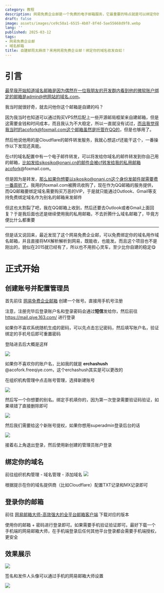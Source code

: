 ```yaml
---
category: 教程
description: 网易免费企业邮是一个免费的电子邮箱服务，它最重要的特点就是可以绑定你的域名，比如sudo@onani.cn，并且完全免费且能收能发！
draft: false
image: assets/images/ce9c58a1-6515-4b07-8f4d-5ae55668d9f8.webp
lang: ''
published: 2025-03-12
tags:
- 网易免费企业邮
- 域名邮箱
title: 自建邮局太麻烦？来用网易免费企业邮！绑定你的域名收发自如！
---
```

# 引言

最早我开始知道域名邮箱是因为偶然在一位我朋友的开发群内看到他的微软账户绑定的邮箱是admin@他网站的域名.com。

我当时就很好奇，就去问他你这个邮箱是自建的吗？

因为我当时也知道可以通过购买VPS然后配上一些开源邮局框架来自建邮箱，但是这需要金钱和时间成本，而且我认为不大稳定，所以一直就没有试过，而且我觉得我当时的acofork@foxmail.com这个邮箱虽然是托管在QQ的，但是也够用了。

然后他说他用的是Cloudflare的邮件转发服务，我就心想这cf还能干这个，一番操作以下发现还真能。

在cf的域名配置中有一个电子邮件转发，可以将发给你域名的邮件转发到你自己用的邮箱，比如发给sikosiko@onani.cn的邮件会被cf转发给我的私用邮箱acofork@foxmail.com。

但是因为是转发，那么如果你想要以sikosiko@onani.cn这个身份发邮件就需要费一番周折了。我用的foxmail.com被腾讯收购了，现在作为QQ邮箱的服务提供，而QQ邮箱要绑定域名需要购买万恶的VIP，于是就只能通过Outlook、Gmail等支持免费绑定域名作为别名的邮箱来发邮件

但这也太割裂了吧，我在QQ邮箱上收到，然后还要去Outlook或者Gmail上面回复？于是我后面也还是继续使用我的私用邮箱，不去折腾什么域名邮箱了，毕竟方便比什么都重要



---

但是话又说回来，最近发现了这个网易免费企业邮，可以免费绑定你的域名用作域名邮箱，并且直接将MX解析解析到网易，既能收，也能发。而且这个项目也不是刚出的，貌似在2015就已经有了，所以也不用担心灵车，至少比你自建的稳定😋

# 正式开始

## 创建账号并配置管理员

首先前往 [网易免费企业邮箱](https://ym.163.com/) 创建一个账号。直接用手机号注册

注意，注册完毕后登录账户名和登录密码会通过**短信**发给你，然后前往 https://mail.qiye.163.com/ 进行登录

如果你不喜欢系统随机生成的密码，可以先点击忘记密码，然后填写账户名，验证绑定的手机号后即可重置密码

登陆进去后大概是这样

![](assets/images/65e5b400-96d7-44c6-b16e-a7a409104c3c.webp)

如果你不喜欢你的账户名，比如我的就是 **erchashush** @acofork.freeqiye.com，这个erchashush其实是可以更改的

在组织机构管理中点击账号管理，选择新建账号

![](assets/images/a20e7931-c460-4134-b1b0-0fee82f8a7fc.webp)

然后写一个你想要的别名。绑定手机填你的，因为第一次登录需要验证码验证，如果填错了直接删除即可

![](assets/images/b9ac287d-ff90-4f8c-88ba-0d7bb1588f1c.webp)

然后我们需要给这个新账号提权，如果你想用superadmin登录后台的话

![](assets/images/6f21feca-984d-444e-b80f-bf1a28e4cf79.webp)

接着右上角退出登录，然后使用新创建的管理员账户登录

## 绑定你的域名

前往组织机构管理 - 域名管理 - 添加域名
![](assets/images/2fa04b72-f0e7-43c0-9c2a-1daab62e67cb.webp)

根据提示在你的域名提供商（比如Cloudflare）配置TXT记录和MX记录即可

## 登录你的邮箱

前往 [网易邮箱大师-高效强大的全平台邮箱客户端](https://dashi.163.com/) 下载对应的版本

使用你的邮箱 + 密码进行登录即可。如果需要手机验证验证即可。最好下载一个手机端的网易邮箱大师，在手机端登录后任何其他平台登录都会需要手机端授权，更安全

## 效果展示

![](assets/images/614794bd-d84d-4b66-b816-1d6d6ce73727.webp)

签名和发件人头像可以通过手机的网易邮箱大师设置

![](assets/images/57f759bc-46fb-4f99-b6bb-751464661240.webp)